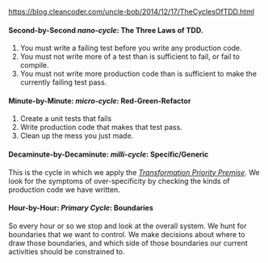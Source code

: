 https://blog.cleancoder.com/uncle-bob/2014/12/17/TheCyclesOfTDD.html

#### **Second-by-Second** _nano-cycle_: The Three Laws of TDD.
1.  You must write a failing test before you write any production code.
2.  You must not write more of a test than is sufficient to fail, or fail to compile.
3.  You must not write more production code than is sufficient to make the currently failing test pass.

#### **Minute-by-Minute**: _micro-cycle_: Red-Green-Refactor
1.  Create a unit tests that fails
2.  Write production code that makes that test pass.
3.  Clean up the mess you just made.

#### **Decaminute-by-Decaminute**: _milli-cycle_: Specific/Generic
This is the cycle in which we apply the [_Transformation Priority Premise_](http://en.wikipedia.org/wiki/Transformation_Priority_Premise). We look for the symptoms of over-specificity by checking the kinds of production code we have written.


#### **Hour-by-Hour**: _Primary Cycle_: Boundaries
So every hour or so we stop and look at the overall system. We hunt for boundaries that we want to control. We make decisions about where to draw those boundaries, and which side of those boundaries our current activities should be constrained to.